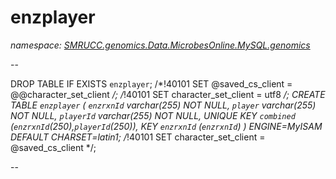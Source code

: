 ﻿# enzplayer
_namespace: [SMRUCC.genomics.Data.MicrobesOnline.MySQL.genomics](./index.md)_

--
 
 DROP TABLE IF EXISTS `enzplayer`;
 /*!40101 SET @saved_cs_client = @@character_set_client */;
 /*!40101 SET character_set_client = utf8 */;
 CREATE TABLE `enzplayer` (
 `enzrxnId` varchar(255) NOT NULL,
 `player` varchar(255) NOT NULL,
 `playerId` varchar(255) NOT NULL,
 UNIQUE KEY `combined` (`enzrxnId`(250),`playerId`(250)),
 KEY `enzrxnId` (`enzrxnId`)
 ) ENGINE=MyISAM DEFAULT CHARSET=latin1;
 /*!40101 SET character_set_client = @saved_cs_client */;
 
 --




